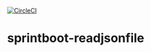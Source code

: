 [![CircleCI](https://circleci.com/gh/kappaj2/sprintboot-readjsonfile.svg?style=svg)](https://circleci.com/gh/kappaj2/sprintboot-readjsonfile)
# sprintboot-readjsonfile
